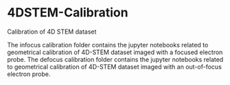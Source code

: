 # 4DSTEM-Calibration
Calibration of 4D STEM dataset

The infocus calibration folder contains the jupyter notebooks related to geometrical calibration of 4D-STEM dataset imaged with a focused electron probe.
The defocus calibration folder contains the jupyter notebooks related to geometrical calibration of 4D-STEM dataset imaged with an out-of-focus electron probe.
